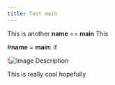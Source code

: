 ```yaml
---
title: Test main
---
```

This is another __name__ == __main__
This

#__name__ = __main__:
if 

!![Image Description](../images/Pasted%20image%2020250125211526.png)

This is really cool hopefully
